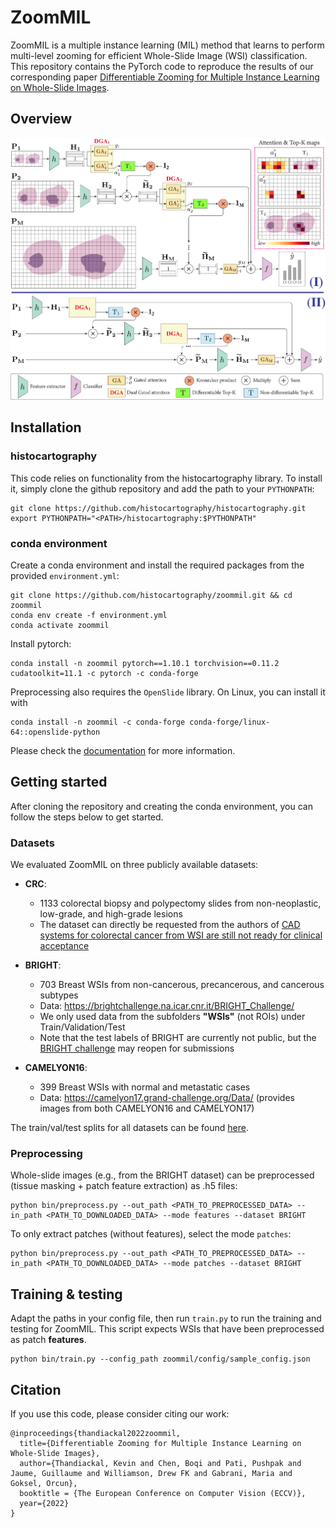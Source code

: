 # ZoomMIL

ZoomMIL is a multiple instance learning (MIL) method that learns to perform multi-level zooming for efficient Whole-Slide Image (WSI) classification. 
This repository contains the PyTorch code to reproduce the results of our corresponding paper [Differentiable Zooming for Multiple Instance Learning on Whole-Slide Images](https://arxiv.org/pdf/2204.12454.pdf).

## Overview
![](fig/overview.png)

## Installation

### histocartography

This code relies on functionality from the histocartography library. To install it, simply clone the github repository and add the path to your `PYTHONPATH`:

```
git clone https://github.com/histocartography/histocartography.git
export PYTHONPATH="<PATH>/histocartography:$PYTHONPATH"
```

### conda environment
Create a conda environment and install the required packages from the provided `environment.yml`:

```
git clone https://github.com/histocartography/zoommil.git && cd zoommil
conda env create -f environment.yml
conda activate zoommil
```

Install pytorch:

```
conda install -n zoommil pytorch==1.10.1 torchvision==0.11.2 cudatoolkit=11.1 -c pytorch -c conda-forge
```

Preprocessing also requires the `OpenSlide` library. On Linux, you can install it with

```
conda install -n zoommil -c conda-forge conda-forge/linux-64::openslide-python
```

Please check the [documentation](https://openslide.org/api/python/#installing) for more information.

## Getting started

After cloning the repository and creating the conda environment, you can follow the steps below to get started.

### Datasets
We evaluated ZoomMIL on three publicly available datasets:

- **CRC**: 
    - 1133 colorectal biopsy and polypectomy slides from non-neoplastic, low-grade, and high-grade lesions
    - The dataset can directly be requested from the authors of [CAD systems for colorectal cancer from WSI are still not ready for clinical acceptance](https://www.nature.com/articles/s41598-021-93746-z)

- **BRIGHT**:
    - 703 Breast WSIs from non-cancerous, precancerous, and cancerous subtypes
    - Data: https://brightchallenge.na.icar.cnr.it/BRIGHT_Challenge/
    - We only used data from the subfolders **"WSIs"** (not ROIs) under Train/Validation/Test
    - Note that the test labels of BRIGHT are currently not public, but the [BRIGHT challenge](https://research.ibm.com/haifa/Workshops/BRIGHT/challenge.html) may reopen for submissions
    
- **CAMELYON16**: 
    - 399 Breast WSIs with normal and metastatic cases
    - Data: https://camelyon17.grand-challenge.org/Data/ (provides images from both CAMELYON16 and CAMELYON17)

The train/val/test splits for all datasets can be found [here](https://ibm.box.com/s/w6u4c8m0ms9ecm0ilyguqlwh4ynnix9m).

### Preprocessing
Whole-slide images (e.g., from the BRIGHT dataset) can be preprocessed (tissue masking + patch feature extraction) as .h5 files:

```
python bin/preprocess.py --out_path <PATH_TO_PREPROCESSED_DATA> --in_path <PATH_TO_DOWNLOADED_DATA> --mode features --dataset BRIGHT
```

To only extract patches (without features), select the mode `patches`:

```
python bin/preprocess.py --out_path <PATH_TO_PREPROCESSED_DATA> --in_path <PATH_TO_DOWNLOADED_DATA> --mode patches --dataset BRIGHT
```

## Training & testing
Adapt the paths in your config file, then run `train.py` to run the training and testing for ZoomMIL. This script expects WSIs that have been preprocessed as patch **features**.

```
python bin/train.py --config_path zoommil/config/sample_config.json
```

## Citation
If you use this code, please consider citing our work:

```
@inproceedings{thandiackal2022zoommil,
  title={Differentiable Zooming for Multiple Instance Learning on Whole-Slide Images},
  author={Thandiackal, Kevin and Chen, Boqi and Pati, Pushpak and Jaume, Guillaume and Williamson, Drew FK and Gabrani, Maria and Goksel, Orcun},
  booktitle = {The European Conference on Computer Vision (ECCV)},
  year={2022}
}
```

